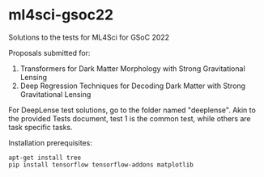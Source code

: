 # ml4sci-gsoc22
Solutions to the tests for ML4Sci for GSoC 2022

Proposals submitted for:
1) Transformers for Dark Matter Morphology with Strong Gravitational Lensing
2) Deep Regression Techniques for Decoding Dark Matter with Strong Gravitational Lensing

For DeepLense test solutions, go to the folder named "deeplense". Akin to the provided Tests document, test 1 is the common test, while others are task specific tasks.

Installation prerequisites:

```
apt-get install tree
pip install tensorflow tensorflow-addons matplotlib
```
